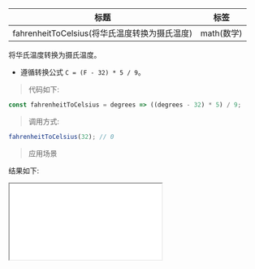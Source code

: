 | 标题                                          | 标签       |
| --------------------------------------------- | ---------- |
| fahrenheitToCelsius(将华氏温度转换为摄氏温度) | math(数学) |

将华氏温度转换为摄氏温度。

- 遵循转换公式 `C = (F - 32) * 5 / 9`。

> 代码如下:

```js
const fahrenheitToCelsius = degrees => ((degrees - 32) * 5) / 9;
```

> 调用方式:

```js
fahrenheitToCelsius(32); // 0
```

> 应用场景

<div class="code-editor" data-url="codes/javascript/html/fahrenheitToCelsius.html" data-language="html"></div>

结果如下:

<iframe src="codes/javascript/html/fahrenheitToCelsius.html"></iframe>
